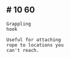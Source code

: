 ## # 10 60

```
Grappling
hook
```

```
Useful for attaching
rope to locations you
can't reach.
```
